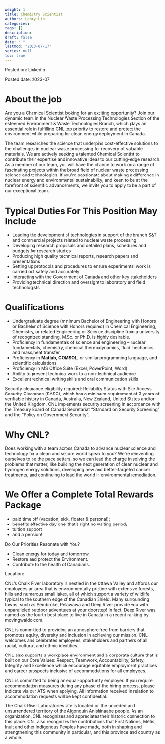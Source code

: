 ```yaml
---
weight: 1
title: Chemistry Scientist
authors: Lenny Lin
categories: 
tags: []
description: 
draft: false
date: " "
lastmod: "2023-07-17"
series: null
toc: true
---
```



Posted on: LinkedIn

Posted date: 2023-07



<h1>About the job</h1>
Are you a Chemical Scientist looking for an exciting opportunity? Join our dynamic team in the Nuclear Waste Processing Technologies Section of the esteemed Environment & Waste Technologies Branch, which plays an essential role in fulfilling CNL top priority to restore and protect the environment while preparing for clean energy deployment in Canada.

The team researches the science that underpins cost-effective solutions to the challenges in nuclear waste processing for recovery of valuable materials. We are actively seeking a talented Chemical Scientist to contribute their expertise and innovative ideas to our cutting-edge research. As a member of our team, you will have the chance to work on a range of fascinating projects within the broad field of nuclear waste processing science and technologies. If you're passionate about making a difference in nuclear energy and environmental sustainability, and keen to be at the forefront of scientific advancements, we invite you to apply to be a part of our exceptional team.


<h1>Typical Duties For This Position May Include</h1>

<ul>
     <li>Leading the development of technologies in support of the branch S&T and commercial projects related to nuclear waste processing</li>
     <li>Developing research proposals and detailed plans, schedules and budgets for research studies</li>
     <li>Producing high quality technical reports, research papers and presentations</li>
     <li>Setting up protocols and procedures to ensure experimental work is carried out safely and accurately</li>
     <li>Interacting with the Government of Canada and other key stakeholders</li>
     <li>Providing technical direction and oversight to laboratory and field technologists</li>
</ul>

<h1>Qualifications</h1>

<ul>
     <li>Undergraduate degree (minimum Bachelor of Engineering with Honors or Bachelor of Science with Honors required) in Chemical Engineering, Chemistry, or related Engineering or Science discipline from a university of recognized standing. M.Sc. or Ph.D. is highly desirable.</li>
     <li>Proficiency in fundamentals of science and engineering – nuclear fundamentals, chemistry, chemical thermodynamics, fluid mechanics and mass/heat transfer</li>
     <li>Proficiency in <b>Matlab, COMSOL</b>, or similar programming language, and scientific calculations</li>
     <li>Proficiency in MS Office Suite (Excel, PowerPoint, Word)</li>
     <li>Ability to present technical work to a non-technical audience</li>
     <li>Excellent technical writing skills and oral communication skills</li>
</ul>

Security clearance eligibility required: Reliability Status with Site Access Security Clearance (SASC), which has a minimum requirement of 3 years of verifiable history in Canada, Australia, New Zealand, United States and/or the United Kingdom. CNL implements security screening in accordance with the Treasury Board of Canada Secretariat “Standard on Security Screening” and the “Policy on Government Security”.


<h1>Why CNL?</h1>


Does working with a team across Canada to advance nuclear science and technology for a clean and secure world speak to you? We're reinventing ourselves to be the pace setters, so we can lead the charge in solving the problems that matter, like building the next generation of clean nuclear and hydrogen energy solutions, developing new and better-targeted cancer treatments, and continuing to lead the world in environmental remediation.


<h1>We Offer a Complete Total Rewards Package</h1>

<ul>
     <li>paid time off (vacation, sick, floater & personal);</li>
     <li>benefits effective day one, that’s right no waiting period;</li>
     <li>tuition support</li>
     <li>and a pension!</li>
</ul>

Do Our Priorities Resonate with You?

<ul>
     <li>Clean energy for today and tomorrow.</li>
     <li>Restore and protect the Environment.</li>
     <li>Contribute to the health of Canadians.</li>
</ul>

Location: 


CNL’s Chalk River laboratory is nestled in the Ottawa Valley and affords our employees an area that is environmentally pristine with extensive forests, hills and numerous small lakes, all of which support a variety of wildlife typical to the southern edge of the Canadian Shield. Many surrounding towns, such as Pembroke, Petawawa and Deep River provide you with unparalleled outdoor adventures at your doorstep! In fact, Deep River was named as the fourth best place to live in Canada in a recent ranking by movingwaldo.com.

CNL is committed to providing an atmosphere free from barriers that promotes equity, diversity and inclusion in achieving our mission. CNL welcomes and celebrates employees, stakeholders and partners of all racial, cultural, and ethnic identities.

CNL also supports a workplace environment and a corporate culture that is built on our Core Values: Respect, Teamwork, Accountability, Safety, Integrity and Excellence which encourage equitable employment practices and career prospects inclusive of accommodations for all employees.

CNL is committed to being an equal-opportunity employer. If you require accommodation measures during any phase of the hiring process, please indicate via our ATS when applying. All information received in relation to accommodation requests will be kept confidential.

The Chalk River Laboratories site is located on the unceded and unsurrendered territory of the Algonquin Anishinaabe people. As an organization, CNL recognizes and appreciates their historic connection to this place. CNL also recognizes the contributions that First Nations, Métis, Inuit and other Indigenous Peoples have made, both in shaping and strengthening this community in particular, and this province and country as a whole. 